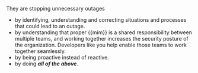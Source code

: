 They are <span class="value-drivers">stopping unnecessary outages</span>

- by identifying, understanding and correcting situations and processes that could lead to an outage.
- by understanding that proper {{mim}} is a shared responsibility between multiple teams, and working together increases the security posture of the organization. Developers like you help enable those teams to work together seamlessly.
- by being proactive instead of reactive.
- by doing ***all of the above***. 